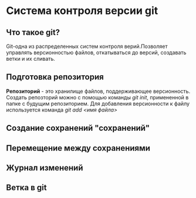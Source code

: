 # Система контроля версии git

## Что такое git?
Git-одна из распределенных систем контроля верий.Позволяет управлять версионностью файлов, откатываться до версий, создавать ветки и их сливать.

## Подготовка репозитория
**Репозиторий** - это хранилище файлов, поддерживающее версионность.
Создать репозторий можно с помощью команды *git init*, примененной в папке с будущим репозиторием.
Для добавления версионности к файлу используется команда *git add <имя файла>*
## Создание сохранений "сохранений"

## Перемещение между сохранениями 

## Журнал изменений 

## Ветка в git